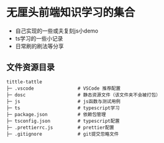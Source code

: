 # 无厘头前端知识学习的集合

- 自己实现的一些或夫复刻js小demo
- ts学习的一些小记录
- 日常刷的刷法等分享

## 文件资源目录

```text
tittle-tattle
├─ .vscode                # VSCode 推荐配置
├─ dosc                   # 静态资源文件（该文件夹不会被打包）
├─ js                     # js函数与测试用例
├─ ts                     # typescript学习
├─ package.json           # 依赖包管理
├─ tsconfig.json          # typescript配置
├─ .prettierrc.js         # prettier配置
├─ .gitignore             # git提交忽略文件
```